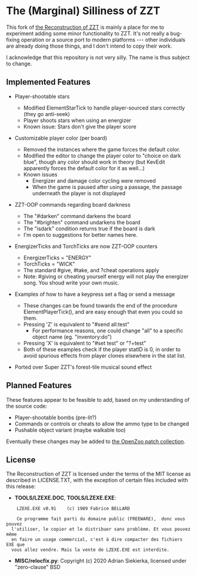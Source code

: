 # The (Marginal) Silliness of ZZT

This fork of [the Reconstruction of ZZT](https://github.com/asiekierka/reconstruction-of-zzt) is mainly a place for me to experiment adding some minor functionality to ZZT. It's not really a bug-fixing operation or a source port to modern platforms --- other individuals are already doing those things, and I don't intend to copy their work.

I acknowledge that this repository is not very silly. The name is thus subject to change.

## Implemented Features

- Player-shootable stars
  - Modified ElementStarTick to handle player-sourced stars correctly (they go anti-seek)
  - Player shoots stars when using an energizer
  - Known issue: Stars don't give the player score
 
- Customizable player color (per board)
  - Removed the instances where the game forces the default color.
  - Modified the editor to change the player color to "choice on dark blue", though any color should work in theory (but KevEdit apparently forces the default color for it as well...)
  - Known issues
	- Energizer and damage color cycling were removed
	- When the game is paused after using a passage, the passage underneath the player is not displayed

- ZZT-OOP commands regarding board darkness
  - The "#darken" command darkens the board
  - The "#brighten" command undarkens the board
  - The "isdark" condition returns true if the board is dark
  - I'm open to suggestions for better names here.

- EnergizerTicks and TorchTicks are now ZZT-OOP counters
  - EnergizerTicks = "ENERGY"
  - TorchTicks = "WICK"
  - The standard #give, #take, and ?cheat operations apply
  - Note: #giving or cheating yourself energy will not play the energizer song. You shoud write your own music.

- Examples of how to have a keypress set a flag or send a message
  - These changes can be found towards the end of the procedure ElementPlayerTick(), and are easy enough that even you could so them.
  - Pressing 'Z' is equivalent to "#send all:test"
    - For performance reasons, one could change "all" to a specific object name (eg. "inventory:do")
  - Pressing 'X' is equivalent to "#set test" or "?+test"
  - Both of these examples check if the player statID is 0, in order to avoid spurious effects from player clones elsewhere in the stat list.

- Ported over Super ZZT's forest-tile musical sound effect

## Planned Features
These features appear to be feasible to add, based on my understanding of the source code:

- Player-shootable bombs (pre-lit?)
- Commands or controls or cheats to allow the ammo type to be changed
- Pushable object variant (maybe walkable too)

Eventually these changes may be added to [the OpenZoo patch collection](https://github.com/asiekierka/OpenZoo).

## License

The Reconstruction of ZZT is licensed under the terms of the MIT license as described in LICENSE.TXT, with the exception of certain files included with this release:

* **TOOLS/LZEXE.DOC**, **TOOLS/LZEXE.EXE**:

```
    LZEXE.EXE v0.91    (c) 1989 Fabrice BELLARD

    Ce programme fait parti du domaine public (FREEWARE),  donc vous pouvez
  l'utiliser, le copier et le distribuer sans problème. Et vous pouvez même
  en faire un usage commercial, c'est à dire compacter des fichiers EXE que
  vous allez vendre. Mais la vente de LZEXE.EXE est interdite.
```

* **MISC/relocfix.py**: Copyright (c) 2020 Adrian Siekierka, licensed under "zero-clause" BSD

